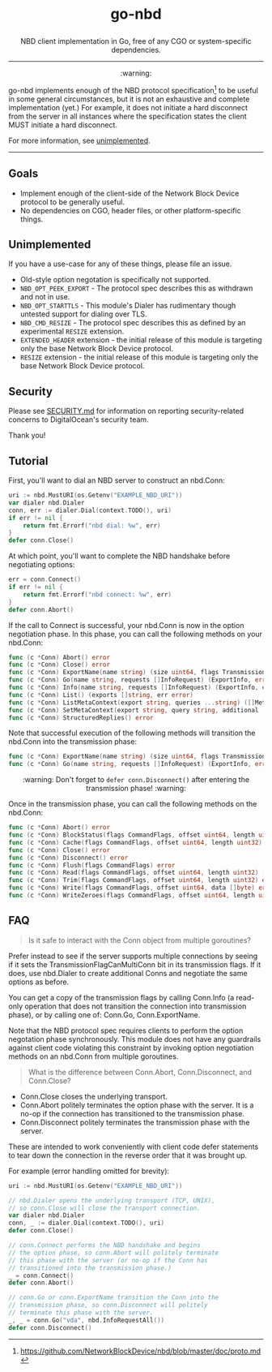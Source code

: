 # <p align=center>go-nbd</p>

<p align=center>
NBD client implementation in Go, free of any CGO or system-specific
dependencies.
</p>

<hr />

<p align=center>:warning:</p>

go-nbd implements enough of the NBD protocol specification[^1] to be useful
in some general circumstances, but it is not an exhaustive and complete
implementation (yet.) For example, it does not initiate a hard disconnect
from the server in all instances where the specification states the client
MUST initiate a hard disconnect.

For more information, see [unimplemented](#unimplemented).

<hr />

## Goals

* Implement enough of the client-side of the Network Block Device protocol
  to be generally useful.
* No dependencies on CGO, header files, or other platform-specific things.

## Unimplemented

If you have a use-case for any of these things, please file an issue.

* Old-style option negotation is specifically not supported.
* `NBD_OPT_PEEK_EXPORT` - The protocol spec describes this as withdrawn and not
in use.
* `NBD_OPT_STARTTLS` - This module's Dialer has rudimentary though untested
support for dialing over TLS.
* `NBD_CMD_RESIZE` - The protocol spec describes this as defined by an experimental
`RESIZE` extension.
* `EXTENDED_HEADER` extension - the initial release of this module is targeting only
the base Network Block Device protocol.
* `RESIZE` extension - the initial release of this module is targeting only
the base Network Block Device protocol.

## Security

Please see [SECURITY.md](./SECURITY.md) for information on reporting security-related
concerns to DigitalOcean's security team.

Thank you!

## Tutorial

First, you'll want to dial an NBD server to construct an nbd.Conn:

```go
uri := nbd.MustURI(os.Getenv("EXAMPLE_NBD_URI"))
var dialer nbd.Dialer
conn, err := dialer.Dial(context.TODO(), uri)
if err != nil {
    return fmt.Errorf("nbd dial: %w", err)
}
defer conn.Close()
```

At which point, you'll want to complete the NBD handshake before
negotiating options:

```go
err = conn.Connect()
if err != nil {
    return fmt.Errorf("nbd connect: %w", err)
}
defer conn.Abort()
```

If the call to Connect is successful, your nbd.Conn is now in the
option negotiation phase. In this phase, you can call the following
methods on your nbd.Conn:

```go
func (c *Conn) Abort() error
func (c *Conn) Close() error
func (c *Conn) ExportName(name string) (size uint64, flags TransmissionFlags, err error)
func (c *Conn) Go(name string, requests []InfoRequest) (ExportInfo, error)
func (c *Conn) Info(name string, requests []InfoRequest) (ExportInfo, error)
func (c *Conn) List() (exports []string, err error)
func (c *Conn) ListMetaContext(export string, queries ...string) ([]MetaContext, error)
func (c *Conn) SetMetaContext(export string, query string, additional ...string) ([]MetaContext, error)
func (c *Conn) StructuredReplies() error
```

Note that successful execution of the following methods will transition
the nbd.Conn into the transmission phase:

```go
func (c *Conn) ExportName(name string) (size uint64, flags TransmissionFlags, err error)
func (c *Conn) Go(name string, requests []InfoRequest) (ExportInfo, error)
```

<p align=center>:warning: Don't forget to <code>defer conn.Disconnect()</code> after entering the
transmission phase! :warning:</p>

Once in the transmission phase, you can call the following methods on the
nbd.Conn:

```go
func (c *Conn) Abort() error
func (c *Conn) BlockStatus(flags CommandFlags, offset uint64, length uint32) (BlockStatus, error)
func (c *Conn) Cache(flags CommandFlags, offset uint64, length uint32) error
func (c *Conn) Close() error
func (c *Conn) Disconnect() error
func (c *Conn) Flush(flags CommandFlags) error
func (c *Conn) Read(flags CommandFlags, offset uint64, length uint32) ([]Read, error)
func (c *Conn) Trim(flags CommandFlags, offset uint64, length uint32) error
func (c *Conn) Write(flags CommandFlags, offset uint64, data []byte) error
func (c *Conn) WriteZeroes(flags CommandFlags, offset uint64, length uint32) error
```

## FAQ

> Is it safe to interact with the Conn object from multiple goroutines?

Prefer instead to see if the server supports multiple connections by seeing if
it sets the TransmissionFlagCanMultiConn bit in its transmission flags. If it
does, use nbd.Dialer to create additional Conns and negotiate the same options as
before.

You can get a copy of the transmission flags by calling Conn.Info (a read-only
operation that does not transition the connection into transmission phase),
or by calling one of: Conn.Go, Conn.ExportName.

Note that the NBD protocol spec requires clients to perform the option negotation
phase synchronously. This module does not have any guardrails against client code
violating this constraint by invoking option negotiation methods on an nbd.Conn
from multiple goroutines.

> What is the difference between Conn.Abort, Conn.Disconnect, and Conn.Close?

* Conn.Close closes the underlying transport.
* Conn.Abort politely terminates the option phase with the server. It is
  a no-op if the connection has transitioned to the transmission phase.
* Conn.Disconnect politely terminates the transmission phase with the server.

These are intended to work conveniently with client code defer statements
to tear down the connection in the reverse order that it was brought up.

For example (error handling omitted for brevity):

```go
uri := nbd.MustURI(os.Getenv("EXAMPLE_NBD_URI"))

// nbd.Dialer opens the underlying transport (TCP, UNIX),
// so conn.Close will close the transport connection.
var dialer nbd.Dialer
conn, _ := dialer.Dial(context.TODO(), uri)
defer conn.Close()

// conn.Connect performs the NBD handshake and begins
// the option phase, so conn.Abort will politely terminate
// this phase with the server (or no-op if the Conn has
// transitioned into the transmission phase.)
_ = conn.Connect()
defer conn.Abort()

// conn.Go or conn.ExportName transition the Conn into the
// transmission phase, so conn.Disconnect will politely
// terminate this phase with the server.
_, _ = conn.Go("vda", nbd.InfoRequestAll())
defer conn.Disconnect()
```

[^1]: https://github.com/NetworkBlockDevice/nbd/blob/master/doc/proto.md
